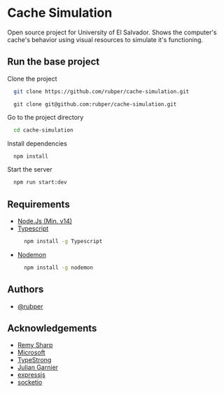 # Cache Simulation

Open source project for University of El Salvador. Shows the computer's cache's behavior using visual resources to simulate it's functioning.

## Run the base project

Clone the project

```bash
  git clone https://github.com/rubper/cache-simulation.git
```
```ssh
  git clone git@github.com:rubper/cache-simulation.git
```

Go to the project directory

```bash
  cd cache-simulation
```

Install dependencies

```bash
  npm install
```

Start the server

```bash
  npm run start:dev
```


## Requirements
* [Node.Js (Min. v14)](https://nodejs.org/es/download/)
* [Typescript](https://www.npmjs.com/package/typescript)
    ```bash
      npm install -g Typescript
    ```
* [Nodemon](https://github.com/remy/nodemon)
    ````bash
      npm install -g nodemon
    ````
## Authors

- [@rubper](https://www.github.com/rubper)


## Acknowledgements

 - [Remy Sharp](https://github.com/remy)
 - [Microsoft](https://github.com/Microsoft)
 - [TypeStrong](https://github.com/TypeStrong)
 - [Julian Garnier](https://github.com/juliangarnier)
 - [expressjs](https://github.com/expressjs)
 - [socketio](https://github.com/socketio)

